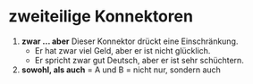 # zweiteilige Konnektoren
1. **zwar ... aber**
Dieser Konnektor drückt eine Einschränkung.
    * Er hat zwar viel Geld, aber er ist nicht glücklich.
    * Er spricht zwar gut Deutsch, aber er ist sehr schüchtern.
2. **sowohl, als auch** = A und B = nicht nur, sondern auch
